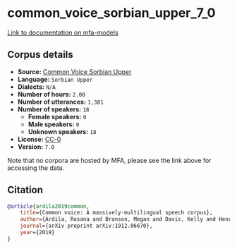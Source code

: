 
# common_voice_sorbian_upper_7_0

[Link to documentation on mfa-models](https://mfa-models.readthedocs.io/en/main/corpus/common_voice_sorbian_upper_7_0.html)

## Corpus details

- **Source:** [Common Voice Sorbian Upper](https://voice.mozilla.org/en/datasets)
- **Language:** `Sorbian Upper`
- **Dialects:** `N/A`
- **Number of hours:** `2.00`
- **Number of utterances:** `1,381`
- **Number of speakers:** `18`
  - **Female speakers:** `0`
  - **Male speakers:** `0`
  - **Unknown speakers:** `18`
- **License:** [CC-0](https://creativecommons.org/publicdomain/zero/1.0/)
- **Version:** `7.0`

Note that no corpora are hosted by MFA, please see the link above for accessing the data.

## Citation

```bibtex
@article{ardila2019common,
	title={Common voice: A massively-multilingual speech corpus},
	author={Ardila, Rosana and Branson, Megan and Davis, Kelly and Henretty, Michael and Kohler, Michael and Meyer, Josh and Morais, Reuben and Saunders, Lindsay and Tyers, Francis M and Weber, Gregor},
	journal={arXiv preprint arXiv:1912.06670},
	year={2019}
}

```
